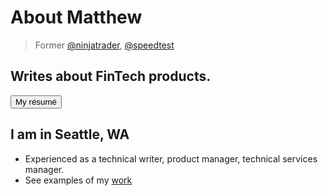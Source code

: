 # About Matthew

> Former [@ninjatrader](https://twitter.com/NinjaTrader), [@speedtest](https://twitter.com/Speedtest) 

## Writes about FinTech products.

<a class="link-button" href="https://matthewhendricks.net/resume/"><button>My résumé</button></a>

## I am in Seattle, WA

- Experienced as a technical writer, product manager, technical services manager.
- See examples of my [work](https://matthewhendricks.net/work/)
